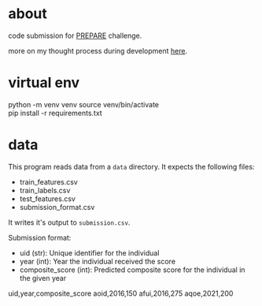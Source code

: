 # about
code submission for [PREPARE](https://www.drivendata.org/competitions/300/competition-nih-alzheimers-sdoh-2/page/928/) challenge.

more on my thought process during development [here](https://www.dominicsurrao.com/tech-tips/prepare-challenge).

# virtual env
python -m venv venv
source venv/bin/activate     
pip install -r requirements.txt

# data
This program reads data from a `data` directory. It expects the following files:
- train_features.csv
- train_labels.csv
- test_features.csv
- submission_format.csv

It writes it's output to `submission.csv`.

Submission format:
- uid (str): Unique identifier for the individual
- year (int): Year the individual received the score
- composite_score (int): Predicted composite score for the individual in the given year

uid,year,composite_score
aoid,2016,150
afui,2016,275
aqoe,2021,200